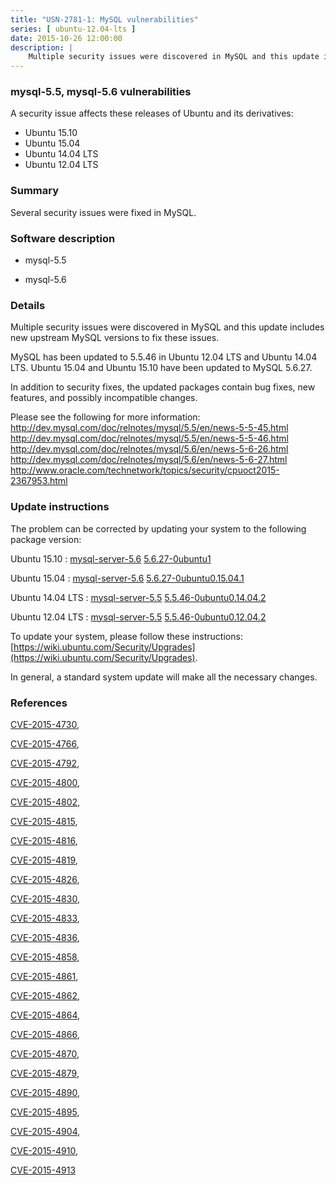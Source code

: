 ```yaml
---
title: "USN-2781-1: MySQL vulnerabilities"
series: [ ubuntu-12.04-lts ]
date: 2015-10-26 12:00:00
description: |
    Multiple security issues were discovered in MySQL and this update includes new upstream MySQL versions to fix these issues.
--- 
```

 
### mysql-5.5, mysql-5.6 vulnerabilities

A security issue affects these releases of Ubuntu and its derivatives:

* Ubuntu 15.10
* Ubuntu 15.04
* Ubuntu 14.04 LTS
* Ubuntu 12.04 LTS

### Summary

Several security issues were fixed in MySQL. 

### Software description

* mysql-5.5 

* mysql-5.6 

### Details

Multiple security issues were discovered in MySQL and this update includes new upstream MySQL versions to fix these issues.

MySQL has been updated to 5.5.46 in Ubuntu 12.04 LTS and Ubuntu 14.04 LTS. Ubuntu 15.04 and Ubuntu 15.10 have been updated to MySQL 5.6.27.

In addition to security fixes, the updated packages contain bug fixes, new features, and possibly incompatible changes.

Please see the following for more information: http://dev.mysql.com/doc/relnotes/mysql/5.5/en/news-5-5-45.html http://dev.mysql.com/doc/relnotes/mysql/5.5/en/news-5-5-46.html http://dev.mysql.com/doc/relnotes/mysql/5.6/en/news-5-6-26.html http://dev.mysql.com/doc/relnotes/mysql/5.6/en/news-5-6-27.html http://www.oracle.com/technetwork/topics/security/cpuoct2015-2367953.html 

### Update instructions

The problem can be corrected by updating your system to the following package version:

Ubuntu 15.10
 : [mysql-server-5.6](https://launchpad.net/ubuntu/+source/mysql-5.6) <span> [5.6.27-0ubuntu1](https://launchpad.net/ubuntu/+source/mysql-5.6/5.6.27-0ubuntu1) </span> 

Ubuntu 15.04
 : [mysql-server-5.6](https://launchpad.net/ubuntu/+source/mysql-5.6) <span> [5.6.27-0ubuntu0.15.04.1](https://launchpad.net/ubuntu/+source/mysql-5.6/5.6.27-0ubuntu0.15.04.1) </span> 

Ubuntu 14.04 LTS
 : [mysql-server-5.5](https://launchpad.net/ubuntu/+source/mysql-5.5) <span> [5.5.46-0ubuntu0.14.04.2](https://launchpad.net/ubuntu/+source/mysql-5.5/5.5.46-0ubuntu0.14.04.2) </span> 

Ubuntu 12.04 LTS
 : [mysql-server-5.5](https://launchpad.net/ubuntu/+source/mysql-5.5) <span> [5.5.46-0ubuntu0.12.04.2](https://launchpad.net/ubuntu/+source/mysql-5.5/5.5.46-0ubuntu0.12.04.2) </span> 

To update your system, please follow these instructions: [https://wiki.ubuntu.com/Security/Upgrades](https://wiki.ubuntu.com/Security/Upgrades).

In general, a standard system update will make all the necessary changes. 

### References

 [CVE-2015-4730](http://people.ubuntu.com/~ubuntu-security/cve/CVE-2015-4730), 

 [CVE-2015-4766](http://people.ubuntu.com/~ubuntu-security/cve/CVE-2015-4766), 

 [CVE-2015-4792](http://people.ubuntu.com/~ubuntu-security/cve/CVE-2015-4792), 

 [CVE-2015-4800](http://people.ubuntu.com/~ubuntu-security/cve/CVE-2015-4800), 

 [CVE-2015-4802](http://people.ubuntu.com/~ubuntu-security/cve/CVE-2015-4802), 

 [CVE-2015-4815](http://people.ubuntu.com/~ubuntu-security/cve/CVE-2015-4815), 

 [CVE-2015-4816](http://people.ubuntu.com/~ubuntu-security/cve/CVE-2015-4816), 

 [CVE-2015-4819](http://people.ubuntu.com/~ubuntu-security/cve/CVE-2015-4819), 

 [CVE-2015-4826](http://people.ubuntu.com/~ubuntu-security/cve/CVE-2015-4826), 

 [CVE-2015-4830](http://people.ubuntu.com/~ubuntu-security/cve/CVE-2015-4830), 

 [CVE-2015-4833](http://people.ubuntu.com/~ubuntu-security/cve/CVE-2015-4833), 

 [CVE-2015-4836](http://people.ubuntu.com/~ubuntu-security/cve/CVE-2015-4836), 

 [CVE-2015-4858](http://people.ubuntu.com/~ubuntu-security/cve/CVE-2015-4858), 

 [CVE-2015-4861](http://people.ubuntu.com/~ubuntu-security/cve/CVE-2015-4861), 

 [CVE-2015-4862](http://people.ubuntu.com/~ubuntu-security/cve/CVE-2015-4862), 

 [CVE-2015-4864](http://people.ubuntu.com/~ubuntu-security/cve/CVE-2015-4864), 

 [CVE-2015-4866](http://people.ubuntu.com/~ubuntu-security/cve/CVE-2015-4866), 

 [CVE-2015-4870](http://people.ubuntu.com/~ubuntu-security/cve/CVE-2015-4870), 

 [CVE-2015-4879](http://people.ubuntu.com/~ubuntu-security/cve/CVE-2015-4879), 

 [CVE-2015-4890](http://people.ubuntu.com/~ubuntu-security/cve/CVE-2015-4890), 

 [CVE-2015-4895](http://people.ubuntu.com/~ubuntu-security/cve/CVE-2015-4895), 

 [CVE-2015-4904](http://people.ubuntu.com/~ubuntu-security/cve/CVE-2015-4904), 

 [CVE-2015-4910](http://people.ubuntu.com/~ubuntu-security/cve/CVE-2015-4910), 

 [CVE-2015-4913](http://people.ubuntu.com/~ubuntu-security/cve/CVE-2015-4913)
 
